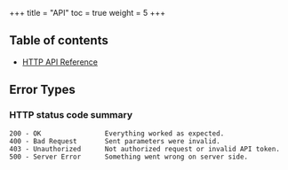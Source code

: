+++
title = "API"
toc = true
weight = 5
+++

## Table of contents
- [HTTP API Reference](https://wiki.lightstreams.network/docs)

## Error Types

### HTTP status code summary

```
200 - OK                Everything worked as expected.
400 - Bad Request       Sent parameters were invalid.
403 - Unauthorized      Not authorized request or invalid API token.
500 - Server Error      Something went wrong on server side.
```


